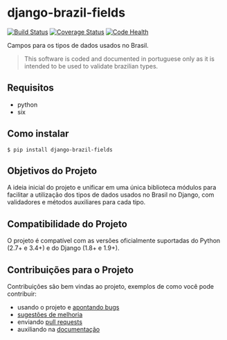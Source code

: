 # django-brazil-fields

[![Build Status](https://travis-ci.org/gestaolivre/django-brazil-fields.svg "Build Status")](https://travis-ci.org/gestaolivre/django-brazil-fields)
[![Coverage Status](https://coveralls.io/repos/gestaolivre/django-brazil-fields/badge.svg)](https://coveralls.io/r/gestaolivre/django-brazil-fields)
[![Code Health](https://landscape.io/github/gestaolivre/django-brazil-fields/master/landscape.svg?style=flat)](https://landscape.io/github/gestaolivre/django-brazil-fields/master)

Campos para os tipos de dados usados no Brasil.

> This software is coded and documented in portuguese only as it is intended to be used to validate brazilian types.

## Requisitos

  * python
  * six

## Como instalar

    $ pip install django-brazil-fields

## Objetivos do Projeto

A ideia inicial do projeto e unificar em uma única biblioteca módulos para facilitar a utilização dos tipos de dados usados no
Brasil no Django, com validadores e métodos auxiliares para cada tipo.

## Compatibilidade do Projeto

O projeto é compatível com as versões oficialmente suportadas do Python (2.7+ e 3.4+) e do Django (1.8+ e 1.9+).

## Contribuições para o Projeto

Contribuições são bem vindas ao projeto, exemplos de como você pode contribuir:
 * usando o projeto e [apontando bugs](https://github.com/gestaolivre/django-brazil-fields/issues)
 * [sugestões de melhoria](https://github.com/gestaolivre/django-brazil-fields/issues)
 * enviando [pull requests](https://github.com/gestaolivre/django-brazil-fields/pulls)
 * auxiliando na [documentação](https://github.com/gestaolivre/django-brazil-fields/wiki)
